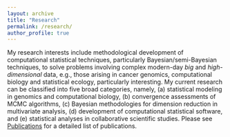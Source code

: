 ```yaml
---
layout: archive
title: "Research"
permalink: /research/
author_profile: true
---
```


My research interests include methodological development of computational statistical techniques, particularly Bayesian/semi-Bayesian techniques, to solve problems involving complex modern-day *big* and *high-dimensional* data, e.g., those arising in  cancer genomics, computational biology and statistical ecology, particularly interesting. My current research can be classified into five broad categories, namely, (a) statistical modeling in genomics and computational biology, (b) convergence assessments of MCMC algorithms, (c) Bayesian methodologies for dimension reduction in multivariate analysis, (d) development of computational statistical software,  and (e) statistical analyses in collaborative scientific studies. Please see [Publications](https://c7rishi.github.io/publications/) for a detailed list of publications.





